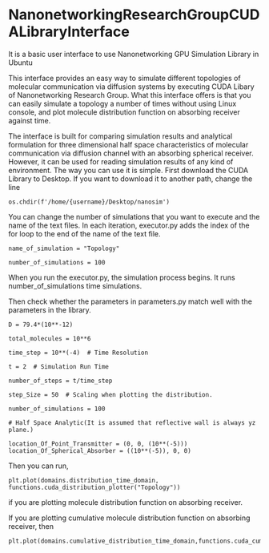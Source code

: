 # NanonetworkingResearchGroupCUDALibraryInterface
It is a basic user interface to use Nanonetworking GPU Simulation Library in Ubuntu

This interface provides an easy way to simulate different topologies of molecular communication via diffusion systems by executing CUDA Libary of Nanonetworking Research Group. What this interface offers is that you can easily simulate a topology a number of times without using Linux console, and plot molecule distribution function on absorbing receiver against time.

The interface is built for comparing simulation results and analytical formulation for three dimensional half space characteristics of molecular communication via diffusion channel with an absorbing spherical receiver. However, it can be used for reading simulation results of any kind of environment. The way you can use it is simple. First download the CUDA Library to Desktop. If you want to download it to another path, change the line 

```
os.chdir(f'/home/{username}/Desktop/nanosim')
```
You can change the number of simulations that you want to execute and the name of the text files. In each iteration, executor.py adds the index of the for loop to the end of the name of the text file. 

```
name_of_simulation = "Topology"

number_of_simulations = 100
```

When you run the executor.py, the simulation process begins. It runs number_of_simulations time simulations. 

Then check whether the parameters in parameters.py match well with the parameters in the library.

```
D = 79.4*(10**-12)

total_molecules = 10**6

time_step = 10**(-4)  # Time Resolution

t = 2  # Simulation Run Time

number_of_steps = t/time_step

step_Size = 50  # Scaling when plotting the distribution.

number_of_simulations = 100

# Half Space Analytic(It is assumed that reflective wall is always yz plane.)

location_Of_Point_Transmitter = (0, 0, (10**(-5)))
location_Of_Spherical_Absorber = ((10**(-5)), 0, 0)
```

Then you can run,
```
plt.plot(domains.distribution_time_domain, functions.cuda_distribution_plotter("Topology"))
```
if you are plotting molecule distribution function on absorbing receiver.

If you are plotting cumulative molecule distribution function on absorbing receiver, then

```
plt.plot(domains.cumulative_distribution_time_domain,functions.cuda_cumulative_distribution_plotter("Topology"))
```
